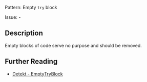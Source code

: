 Pattern: Empty `try` block

Issue: -

## Description

Empty blocks of code serve no purpose and should be removed.

## Further Reading

* [Detekt - EmptyTryBlock](https://detekt.github.io/detekt/empty-blocks.html#emptytryblock)